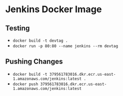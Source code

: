 # Jenkins Docker Image
## Testing
* `docker build -t devtag .`
* `docker run -p 80:80 --name jenkins --rm devtag`
## Pushing Changes
* `docker build -t 379561783016.dkr.ecr.us-east-1.amazonaws.com/jenkins:latest .`
* `docker push 379561783016.dkr.ecr.us-east-1.amazonaws.com/jenkins:latest`
